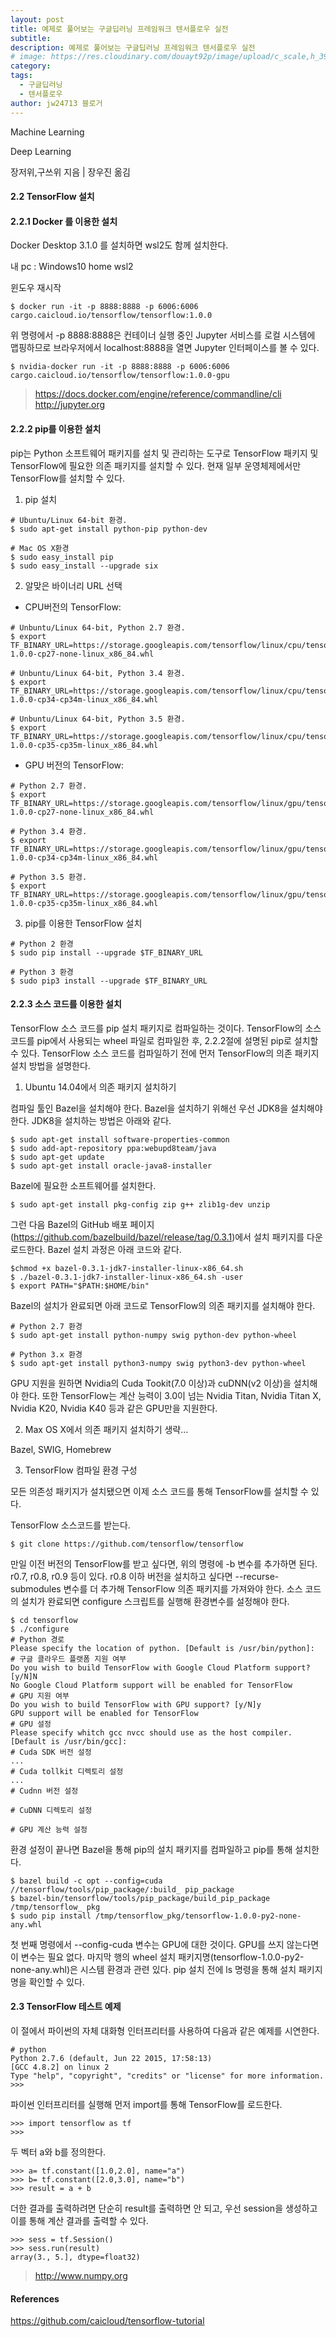 ```yaml
---
layout: post
title: 예제로 풀어보는 구글딥러닝 프레임워크 텐서플로우 실전
subtitle: 
description: 예제로 풀어보는 구글딥러닝 프레임워크 텐서플로우 실전
# image: https://res.cloudinary.com/douayt92p/image/upload/c_scale,h_399,q_auto,w_700/v1593004373/pixabay/landscape-5313115_1920_bse9w2.jpg
category: 
tags:
  - 구글딥러닝
  - 텐서플로우
author: jw24713 블로거
---
```


Machine Learning

Deep Learning

장저위,구쓰위 지음 | 장우진 옮김


#### 2.2 TensorFlow 설치

#### 2.2.1 Docker 를 이용한 설치

Docker Desktop 3.1.0 를 설치하면 wsl2도 함께 설치한다.

내 pc : Windows10 home wsl2

윈도우 재시작


```
$ docker run -it -p 8888:8888 -p 6006:6006 cargo.caicloud.io/tensorflow/tensorflow:1.0.0
```

위 명령에서 -p 8888:8888은 컨테이너 실행 중인 Jupyter 서비스를 로컬 시스템에 맵핑하므로 브라우저에서 localhost:8888을 열면 Jupyter 인터페이스를 볼 수 있다.

```
$ nvidia-docker run -it -p 8888:8888 -p 6006:6006 cargo.caicloud.io/tensorflow/tensorflow:1.0.0-gpu
```

>https://docs.docker.com/engine/reference/commandline/cli  
http://jupyter.org

#### 2.2.2 pip를 이용한 설치

pip는 Python 소프트웨어 패키지를 설치 및 관리하는 도구로 TensorFlow 패키지 및 TensorFlow에 필요한 의존 패키지를 설치할 수 있다.
현재 일부 운영체제에서만 TensorFlow를 설치할 수 있다.

1) pip 설치

```
# Ubuntu/Linux 64-bit 환경.
$ sudo apt-get install python-pip python-dev

# Mac OS X환경
$ sudo easy_install pip
$ sudo easy_install --upgrade six
```

2) 알맞은 바이너리 URL 선택
- CPU버전의 TensorFlow:

```
# Unbuntu/Linux 64-bit, Python 2.7 환경.
$ export TF_BINARY_URL=https://storage.googleapis.com/tensorflow/linux/cpu/tensorflow-1.0.0-cp27-none-linux_x86_84.whl

# Unbuntu/Linux 64-bit, Python 3.4 환경.
$ export TF_BINARY_URL=https://storage.googleapis.com/tensorflow/linux/cpu/tensorflow-1.0.0-cp34-cp34m-linux_x86_84.whl

# Unbuntu/Linux 64-bit, Python 3.5 환경.
$ export TF_BINARY_URL=https://storage.googleapis.com/tensorflow/linux/cpu/tensorflow-1.0.0-cp35-cp35m-linux_x86_84.whl
```

- GPU 버전의 TensorFlow:

```
# Python 2.7 환경.
$ export TF_BINARY_URL=https://storage.googleapis.com/tensorflow/linux/gpu/tensorflow-1.0.0-cp27-none-linux_x86_84.whl

# Python 3.4 환경.
$ export TF_BINARY_URL=https://storage.googleapis.com/tensorflow/linux/gpu/tensorflow-1.0.0-cp34-cp34m-linux_x86_84.whl

# Python 3.5 환경.
$ export TF_BINARY_URL=https://storage.googleapis.com/tensorflow/linux/gpu/tensorflow-1.0.0-cp35-cp35m-linux_x86_84.whl
```

3) pip를 이용한 TensorFlow 설치

```
# Python 2 환경
$ sudo pip install --upgrade $TF_BINARY_URL

# Python 3 환경
$ sudo pip3 install --upgrade $TF_BINARY_URL
```

#### 2.2.3 소스 코드를 이용한 설치

TensorFlow 소스 코드를 pip 설치 패키지로 컴파일하는 것이다. TensorFlow의 소스 코드를 pip에서 사용되는 wheel 파일로 컴파일한 후, 2.2.2절에 설명된 pip로 설치할 수 있다. TensorFlow 소스 코드를 컴파일하기 전에 먼저 TensorFlow의 의존 패키지 설치 방법을 설명한다.

1) Ubuntu 14.04에서 의존 패키지 설치하기

컴파일 툴인 Bazel을 설치해야 한다. Bazel을 설치하기 위해선 우선 JDK8을 설치해야 한다. JDK8을 설치하는 방법은 아래와 같다.

```
$ sudo apt-get install software-properties-common
$ sudo add-apt-repository ppa:webupd8team/java
$ sudo apt-get update
$ sudo apt-get install oracle-java8-installer
```

Bazel에 필요한 소프트웨어를 설치한다.

```
$ sudo apt-get install pkg-config zip g++ zlib1g-dev unzip
```

그런 다음 Bazel의 GitHub 배포 페이지(https://github.com/bazelbuild/bazel/release/tag/0.3.1)에서 설치 패키지를 다운로드한다.
Bazel 설치 과정은 아래 코드와 같다.

```
$chmod +x bazel-0.3.1-jdk7-installer-linux-x86_64.sh
$ ./bazel-0.3.1-jdk7-installer-linux-x86_64.sh -user
$ export PATH="$PATH:$HOME/bin"
```

Bazel의 설치가 완료되면 아래 코드로 TensorFlow의 의존 패키지를 설치해야 한다.

```
# Python 2.7 환경
$ sudo apt-get install python-numpy swig python-dev python-wheel

# Python 3.x 환경
$ sudo apt-get install python3-numpy swig python3-dev python-wheel
```

GPU 지원을 원하면 Nvidia의 Cuda Tookit(7.0 이상)과 cuDNN(v2 이상)을 설치해야 한다. 또한 TensorFlow는 계산 능력이 3.0이 넘는 Nvidia Titan, Nvidia Titan X, Nvidia K20, Nvidia K40 등과 같은 GPU만을 지원한다.

2) Max OS X에서 의존 패키지 설치하기
생략...

Bazel, SWIG, Homebrew

3) TensorFlow 컴파일 환경 구성

모든 의존성 패키지가 설치됐으면 이제 소스 코드를 통해 TensorFlow를 설치할 수 있다.

TensorFlow 소스코드를 받는다.

```
$ git clone https://github.com/tensorflow/tensorflow
```

만일 이전 버전의 TensorFlow를 받고 싶다면, 위의 명령에 -b <branchename> 변수를 추가하면 된다. r0.7, r0.8, r0.9 등이 있다. r0.8 이하 버전을 설치하고 싶다면 --recurse-submodules 변수를 더 추가해 TensorFlow 의존 패키지를 가져와야 한다. 소스 코드의 설치가 완료되면 configure 스크립트를 실행해 환경변수를 설정해야 한다.

```
$ cd tensorflow
$ ./configure
# Python 경로
Please specify the location of python. [Default is /usr/bin/python]:
# 구글 클라우드 플랫폼 지원 여부
Do you wish to build TensorFlow with Google Cloud Platform support? [y/N]N
No Google Cloud Platform support will be enabled for TensorFlow
# GPU 지원 여부 
Do you wish to build TensorFlow with GPU support? [y/N]y
GPU support will be enabled for TensorFlow
# GPU 설정
Please specify whitch gcc nvcc should use as the host compiler. [Default is /usr/bin/gcc]:
# Cuda SDK 버전 설정
...
# Cuda tollkit 디렉토리 설정
...
# Cudnn 버전 설정

# CuDNN 디렉토리 설정

# GPU 계산 능력 설정
```

환경 설정이 끝나면 Bazel을 통해 pip의 설치 패키지를 컴파일하고 pip를 통해 설치한다.

```
$ bazel build -c opt --config=cuda //tensorflow/tools/pip_package/:build_ pip_package
$ bazel-bin/tensorflow/tools/pip_package/build_pip_package /tmp/tensorflow_ pkg
$ sudo pip install /tmp/tensorflow_pkg/tensorflow-1.0.0-py2-none-any.whl
```

첫 번째 명령에서 --config-cuda 변수는 GPU에 대한 것이다. GPU를 쓰지 않는다면 이 변수는 필요 없다. 마지막 행의 wheel 설치 패키지명(tensorflow-1.0.0-py2-none-any.whl)은 시스템 환경과 관련 있다. pip 설치 전에 ls 명령을 통해 설치 패키지명을 확인할 수 있다.


#### 2.3 TensorFlow 테스트 예제

이 절에서 파이썬의 자체 대화형 인터프리터를 사용하여 다음과 같은 예제를 시연한다.

```
# python
Python 2.7.6 (default, Jun 22 2015, 17:58:13)
[GCC 4.8.2] on linux 2
Type "help", "copyright", "credits" or "license" for more information.
>>>
```

파이썬 인터프리터를 실행해 먼저 import를 통해 TensorFlow를 로드한다.
```
>>> import tensorflow as tf
>>>
```

두 벡터 a와 b를 정의한다.
```
>>> a= tf.constant([1.0,2.0], name="a")
>>> b= tf.constant([2.0,3.0], name="b")
>>> result = a + b
```

더한 결과를 출력하려면 단순히 result를 출력하면 안 되고, 우선 session을 생성하고 이를 통해 계산 결과를 출력할 수 있다. 
```
>>> sess = tf.Session()
>>> sess.run(result)
array(3., 5.], dtype=float32)
```

>http://www.numpy.org


#### References
https://github.com/caicloud/tensorflow-tutorial

